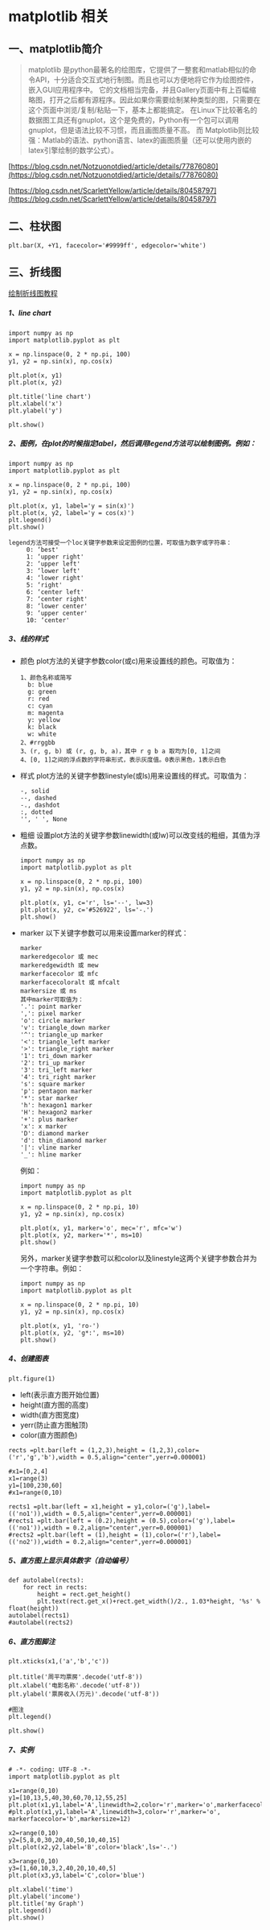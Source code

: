 # matplotlib 相关

## 一、matplotlib简介

> matplotlib 是python最著名的绘图库，它提供了一整套和matlab相似的命令API，十分适合交互式地行制图。而且也可以方便地将它作为绘图控件，嵌入GUI应用程序中。
> 它的文档相当完备，并且Gallery页面中有上百幅缩略图，打开之后都有源程序。因此如果你需要绘制某种类型的图，只需要在这个页面中浏览/复制/粘贴一下，基本上都能搞定。
> 在Linux下比较著名的数据图工具还有gnuplot，这个是免费的，Python有一个包可以调用gnuplot，但是语法比较不习惯，而且画图质量不高。
> 而 Matplotlib则比较强：Matlab的语法、python语言、latex的画图质量（还可以使用内嵌的latex引擎绘制的数学公式）。

[https://blog.csdn.net/Notzuonotdied/article/details/77876080](https://blog.csdn.net/Notzuonotdied/article/details/77876080)

[https://blog.csdn.net/ScarlettYellow/article/details/80458797](https://blog.csdn.net/ScarlettYellow/article/details/80458797)

## 二、柱状图

```
plt.bar(X, +Y1, facecolor='#9999ff', edgecolor='white')
```

## 三、折线图

[绘制折线图教程](http://www.jb51.net/article/104916.htm)

##### 1、line chart

```
import numpy as np
import matplotlib.pyplot as plt

x = np.linspace(0, 2 * np.pi, 100)
y1, y2 = np.sin(x), np.cos(x)

plt.plot(x, y1)
plt.plot(x, y2)

plt.title('line chart')
plt.xlabel('x')
plt.ylabel('y')

plt.show()
```

##### 2、图例，在plot的时候指定label，然后调用legend方法可以绘制图例。例如：

```
import numpy as np
import matplotlib.pyplot as plt

x = np.linspace(0, 2 * np.pi, 100)
y1, y2 = np.sin(x), np.cos(x)

plt.plot(x, y1, label='y = sin(x)')
plt.plot(x, y2, label='y = cos(x)')
plt.legend()
plt.show()
```

```
legend方法可接受一个loc关键字参数来设定图例的位置，可取值为数字或字符串：
     0: ‘best'
     1: ‘upper right'
     2: ‘upper left'
     3: ‘lower left'
     4: ‘lower right'
     5: ‘right'
     6: ‘center left'
     7: ‘center right'
     8: ‘lower center'
     9: ‘upper center'
     10: ‘center'
```

##### 3、线的样式

* 颜色
  plot方法的关键字参数color(或c)用来设置线的颜色。可取值为：

  ```
  1、颜色名称或简写
    b: blue
    g: green
    r: red
    c: cyan
    m: magenta
    y: yellow
    k: black
    w: white
  2、#rrggbb
  3、(r, g, b) 或 (r, g, b, a)，其中 r g b a 取均为[0, 1]之间
  4、[0, 1]之间的浮点数的字符串形式，表示灰度值。0表示黑色，1表示白色
  ```

* 样式
  plot方法的关键字参数linestyle(或ls)用来设置线的样式。可取值为：

  ```
  -, solid
  --, dashed
  -., dashdot
  :, dotted
  '', ' ', None
  ```

* 粗细
  设置plot方法的关键字参数linewidth(或lw)可以改变线的粗细，其值为浮点数。

  ```
  import numpy as np
  import matplotlib.pyplot as plt
  
  x = np.linspace(0, 2 * np.pi, 100)
  y1, y2 = np.sin(x), np.cos(x)
  
  plt.plot(x, y1, c='r', ls='--', lw=3)
  plt.plot(x, y2, c='#526922', ls='-.')
  plt.show()
  ```

* marker
  以下关键字参数可以用来设置marker的样式：

  ```
  marker
  markeredgecolor 或 mec
  markeredgewidth 或 mew
  markerfacecolor 或 mfc
  markerfacecoloralt 或 mfcalt
  markersize 或 ms
  其中marker可取值为：
  '.': point marker
  ',': pixel marker
  'o': circle marker
  'v': triangle_down marker
  '^': triangle_up marker
  '<': triangle_left marker
  '>': triangle_right marker
  '1': tri_down marker
  '2': tri_up marker
  '3': tri_left marker
  '4': tri_right marker
  's': square marker
  'p': pentagon marker
  '*': star marker
  'h': hexagon1 marker
  'H': hexagon2 marker
  '+': plus marker
  'x': x marker
  'D': diamond marker
  'd': thin_diamond marker
  '|': vline marker
  '_': hline marker
  ```

  例如：

  ```
  import numpy as np
  import matplotlib.pyplot as plt
  
  x = np.linspace(0, 2 * np.pi, 10)
  y1, y2 = np.sin(x), np.cos(x)
  
  plt.plot(x, y1, marker='o', mec='r', mfc='w')
  plt.plot(x, y2, marker='*', ms=10)
  plt.show()
  ```

  另外，marker关键字参数可以和color以及linestyle这两个关键字参数合并为一个字符串。例如：

  ```
  import numpy as np
  import matplotlib.pyplot as plt
  
  x = np.linspace(0, 2 * np.pi, 10)
  y1, y2 = np.sin(x), np.cos(x)
  
  plt.plot(x, y1, 'ro-')
  plt.plot(x, y2, 'g*:', ms=10)
  plt.show()
  ```


##### 4、创建图表
```
plt.figure(1)
```

* left(表示直方图开始位置)
* height(直方图的高度)
* width(直方图宽度)
* yerr(防止直方图触顶)
* color(直方图颜色)

```
rects =plt.bar(left = (1,2,3),height = (1,2,3),color=('r','g','b'),width = 0.5,align="center",yerr=0.000001)

#x1=[0,2,4]
x1=range(3)
y1=[100,230,60]
#x1=range(0,10) 

rects1 =plt.bar(left = x1,height = y1,color=('g'),label=(('no1')),width = 0.5,align="center",yerr=0.000001)
#rects1 =plt.bar(left = (0.2),height = (0.5),color=('g'),label=(('no1')),width = 0.2,align="center",yerr=0.000001)
#rects2 =plt.bar(left = (1),height = (1),color=('r'),label=(('no2')),width = 0.2,align="center",yerr=0.000001)
```

##### 5、直方图上显示具体数字（自动编号）

```
def autolabel(rects):
    for rect in rects:
        height = rect.get_height()
        plt.text(rect.get_x()+rect.get_width()/2., 1.03*height, '%s' % float(height))
autolabel(rects1)
#autolabel(rects2)
```

##### 6、直方图脚注

```
plt.xticks(x1,('a','b','c'))

plt.title('周平均票房'.decode('utf-8'))
plt.xlabel('电影名称'.decode('utf-8'))
plt.ylabel('票房收入(万元)'.decode('utf-8'))

#图注
plt.legend()

plt.show()
```

##### 7、实例

```
# -*- coding: UTF-8 -*-
import matplotlib.pyplot as plt

x1=range(0,10)
y1=[10,13,5,40,30,60,70,12,55,25]
plt.plot(x1,y1,label='A',linewidth=2,color='r',marker='o',markerfacecolor='yellow',markersize=4)
#plt.plot(x1,y1,label='A',linewidth=3,color='r',marker='o', markerfacecolor='b',markersize=12) 

x2=range(0,10)
y2=[5,8,0,30,20,40,50,10,40,15]
plt.plot(x2,y2,label='B',color='black',ls='-.')

x3=range(0,10)
y3=[1,60,10,3,2,40,20,10,40,5]
plt.plot(x3,y3,label='C',color='blue')

plt.xlabel('time')
plt.ylabel('income')
plt.title('my Graph')
plt.legend()
plt.show()
```

